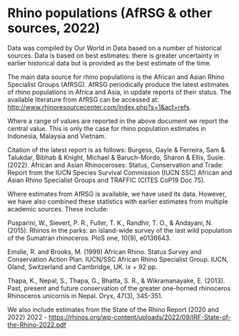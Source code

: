 # Rhino populations (AfRSG & other sources, 2022)

Data was compiled by Our World in Data based on a number of historical sources. Data is based on best estimates: there is greater uncertainty in earlier historical data but is provided as the best estimate of the time. 

The main data source for rhino populations is the African and Asian Rhino Specialist Groups (AfRSG). AfRSG periodically produce the latest estimates of rhino populations in Africa and Asia, in update reports of their status. The available literature from AfRSG can be accessed at: http://www.rhinoresourcecenter.com/index.php?s=1&act=refs.

Where a range of values are reported in the above document we report the central value. This is only the case for rhino population estimates in Indonesia, Malaysia and Vietnam.

Citation of the latest report is as follows:
Burgess, Gayle & Ferreira, Sam & Talukdar, Bibhab & Knight, Michael & Baruch-Mordo, Sharon & Ellis, Susie. (2022). African and Asian Rhinoceroses: Status, Conservation and Trade: Report from the IUCN Species Survival Commission (IUCN SSC) African and Asian Rhino Specialist Groups and TRAFFIC (CITES CoP19 Doc 75). 

Where estimates from AfRSG is available, we have used its data. However, we have also combined these statistics with earlier estimates from multiple academic sources. These include:

Pusparini, W., Sievert, P. R., Fuller, T. K., Randhir, T. O., & Andayani, N. (2015). Rhinos in the parks: an island-wide survey of the last wild population of the Sumatran rhinoceros. PloS one, 10(9), e0136643.

Emslie, R. and Brooks, M. (1999) African Rhino. Status Survey and Conservation Action Plan. IUCN/SSC African Rhino
Specialist Group. IUCN, Gland, Switzerland and Cambridge, UK. ix + 92 pp.

Thapa, K., Nepal, S., Thapa, G., Bhatta, S. R., & Wikramanayake, E. (2013). Past, present and future conservation of the greater one-horned rhinoceros Rhinoceros unicornis in Nepal. Oryx, 47(3), 345-351.

We also include estimates from the State of the Rhino Report (2020 and 2022)
2022 - https://rhinos.org/wp-content/uploads/2022/09/IRF-State-of-the-Rhino-2022.pdf